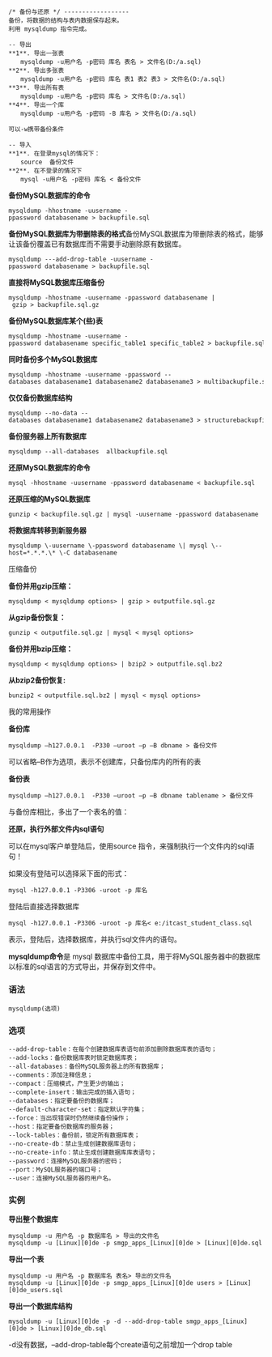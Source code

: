 ## 

    
    
    /* 备份与还原 */ ------------------
    备份，将数据的结构与表内数据保存起来。
    利用 mysqldump 指令完成。
    
    -- 导出
    **1**. 导出一张表
    　　mysqldump -u用户名 -p密码 库名 表名 > 文件名(D:/a.sql)
    **2**. 导出多张表
    　　mysqldump -u用户名 -p密码 库名 表1 表2 表3 > 文件名(D:/a.sql)
    **3**. 导出所有表
    　　mysqldump -u用户名 -p密码 库名 > 文件名(D:/a.sql)
    **4**. 导出一个库 
    　　mysqldump -u用户名 -p密码 -B 库名 > 文件名(D:/a.sql)
    
    可以-w携带备份条件
    
    -- 导入
    **1**. 在登录mysql的情况下：
    　　source  备份文件
    **2**. 在不登录的情况下
    　　mysql -u用户名 -p密码 库名 < 备份文件
    

**备份MySQL数据库的命令**

    mysqldump -hhostname -uusername -ppassword databasename > backupfile.sql

**备份MySQL数据库为带删除表的格式**备份MySQL数据库为带删除表的格式，能够让该备份覆盖已有数据库而不需要手动删除原有数据库。

    mysqldump ---add-drop-table -uusername -ppassword databasename > backupfile.sql

**直接将MySQL数据库压缩备份**

    mysqldump -hhostname -uusername -ppassword databasename | gzip > backupfile.sql.gz

**备份MySQL数据库某个(些)表**

    mysqldump -hhostname -uusername -ppassword databasename specific_table1 specific_table2 > backupfile.sql

**同时备份多个MySQL数据库**

    mysqldump -hhostname -uusername -ppassword --databases databasename1 databasename2 databasename3 > multibackupfile.sql

**仅仅备份数据库结构**

    mysqldump --no-data --databases databasename1 databasename2 databasename3 > structurebackupfile.sql

**备份服务器上所有数据库**

    mysqldump --all-databases  allbackupfile.sql

**还原MySQL数据库的命令**

    mysql -hhostname -uusername -ppassword databasename < backupfile.sql

**还原压缩的MySQL数据库**

    gunzip < backupfile.sql.gz | mysql -uusername -ppassword databasename

**将数据库转移到新服务器**

    mysqldump \-uusername \-ppassword databasename \| mysql \--host=*.*.*.\* \-C databasename

压缩备份 

**备份并用gzip压缩：**

    mysqldump < mysqldump options> | gzip > outputfile.sql.gz

**从gzip备份恢复：**

    gunzip < outputfile.sql.gz | mysql < mysql options>

**备份并用bzip压缩：**

    mysqldump < mysqldump options> | bzip2 > outputfile.sql.bz2

**从bzip2备份恢复:**

    bunzip2 < outputfile.sql.bz2 | mysql < mysql options> 

我的常用操作

**备份库**

    mysqldump –h127.0.0.1  -P330 –uroot –p –B dbname > 备份文件

可以省略–B作为选项，表示不创建库，只备份库内的所有的表

**备份表**

    mysqldump –h127.0.0.1  -P330 –uroot –p –B dbname tablename > 备份文件

与备份库相比，多出了一个表名的值：

**还原，执行外部文件内sql语句**

可以在mysql客户单登陆后，使用source 指令，来强制执行一个文件内的sql语句！

如果没有登陆可以选择采下面的形式：

    mysql -h127.0.0.1 -P3306 -uroot -p 库名

登陆后直接选择数据库

    mysql -h127.0.0.1 -P3306 -uroot -p 库名< e:/itcast_student_class.sql

表示，登陆后，选择数据库，并执行sql文件内的语句。




**mysqldump命令**是 mysql 数据库中备份工具，用于将MySQL服务器中的数据库以标准的sql语言的方式导出，并保存到文件中。 

### 语法  
    mysqldump(选项)

### 选项  
```
--add-drop-table：在每个创建数据库表语句前添加删除数据库表的语句；  
--add-locks：备份数据库表时锁定数据库表；  
--all-databases：备份MySQL服务器上的所有数据库；  
--comments：添加注释信息；  
--compact：压缩模式，产生更少的输出；  
--complete-insert：输出完成的插入语句；  
--databases：指定要备份的数据库；  
--default-character-set：指定默认字符集；  
--force：当出现错误时仍然继续备份操作；  
--host：指定要备份数据库的服务器；  
--lock-tables：备份前，锁定所有数据库表；  
--no-create-db：禁止生成创建数据库语句；  
--no-create-info：禁止生成创建数据库库表语句；  
--password：连接MySQL服务器的密码；  
--port：MySQL服务器的端口号；  
--user：连接MySQL服务器的用户名。
```
### 实例  
**导出整个数据库**

    mysqldump -u 用户名 -p 数据库名 > 导出的文件名  
    mysqldump -u [Linux][0]de -p smgp_apps_[Linux][0]de > [Linux][0]de.sql

**导出一个表**

    mysqldump -u 用户名 -p 数据库名 表名> 导出的文件名  
    mysqldump -u [Linux][0]de -p smgp_apps_[Linux][0]de users > [Linux][0]de_users.sql

**导出一个数据库结构**

    mysqldump -u [Linux][0]de -p -d --add-drop-table smgp_apps_[Linux][0]de > [Linux][0]de_db.sql

-d没有数据，–add-drop-table每个create语句之前增加一个drop table

[0]: http://codecloud.net/tag/Linux


